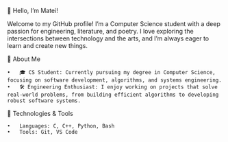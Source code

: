 👋 Hello, I’m Matei!

Welcome to my GitHub profile! I’m a Computer Science student with a deep passion for engineering, literature, and poetry. I love exploring the intersections between technology and the arts, and I’m always eager to learn and create new things.

🌟 About Me

	•	🎓 CS Student: Currently pursuing my degree in Computer Science, focusing on software development, algorithms, and systems engineering.
	•	🛠️ Engineering Enthusiast: I enjoy working on projects that solve real-world problems, from building efficient algorithms to developing robust software systems.

🔧 Technologies & Tools

	•	Languages: C, C++, Python, Bash
	•	Tools: Git, VS Code
